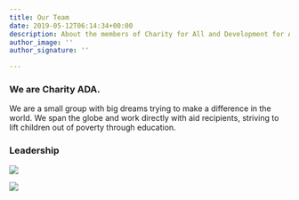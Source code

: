 ```yaml
---
title: Our Team
date: 2019-05-12T06:14:34+00:00
description: About the members of Charity for All and Development for Africa
author_image: ''
author_signature: ''

---
```

### We are Charity ADA.

We are a small group with big dreams trying to make a difference in the world. We span the globe and work directly with aid recipients, striving to lift children out of poverty through education.

### Leadership

![](/images/img_1319.JPG)

![](/images/img_0197.JPG)
